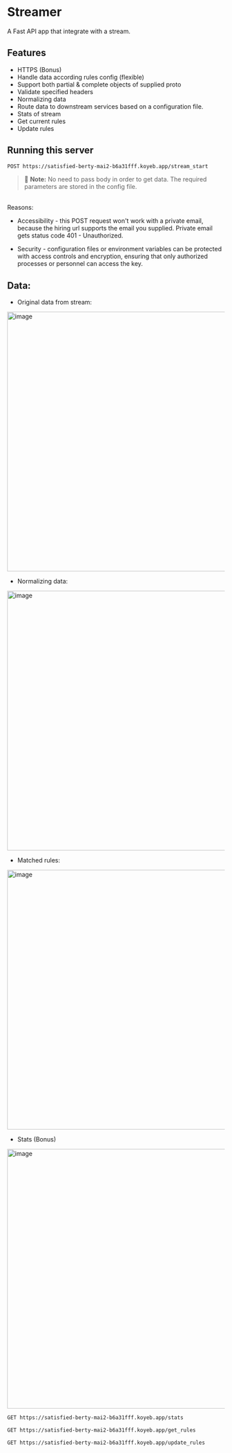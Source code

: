 # Streamer
A Fast API app that integrate with a stream.

## Features
- HTTPS (Bonus)
- Handle data according rules config (flexible)
- Support both partial & complete objects of supplied proto
- Validate specified headers
- Normalizing data
- Route data to downstream services based on a configuration file.
- Stats of stream
- Get current rules
- Update rules

## Running this server 

```bash
POST https://satisfied-berty-mai2-b6a31fff.koyeb.app/stream_start

```
> :memo: **Note:** No need to pass body in order to get data. The required parameters are stored in the config file.
<br>
Reasons: 
<br>

- Accessibility - this POST request won't work with a private email, because the hiring url supports the email you supplied. Private email gets status code 401 - Unauthorized.

- Security - configuration files or environment variables can be protected with access controls and encryption, ensuring that only authorized processes or personnel can access the key.

## Data:

- Original data from stream: 
<img src="https://i.ibb.co/p1PmhP8/3.png" alt="image" width="600" height="auto">

- Normalizing data:
<img src="https://i.ibb.co/sJLPmxc/Screenshot-2024-08-09-at-21-44-25.png" alt="image" width="600" height="auto">

- Matched rules:
<img src="https://i.ibb.co/F3jhf6F/Screenshot-2024-08-09-at-21-47-45.png" alt="image" width="600" height="auto">

- Stats (Bonus)
<img src="https://i.postimg.cc/hGYwPwvW/Screenshot-2024-08-10-at-23-04-33.png" alt="image" width="600" height="auto">


```bash
GET https://satisfied-berty-mai2-b6a31fff.koyeb.app/stats

```


```bash
GET https://satisfied-berty-mai2-b6a31fff.koyeb.app/get_rules

```


```bash
GET https://satisfied-berty-mai2-b6a31fff.koyeb.app/update_rules

```